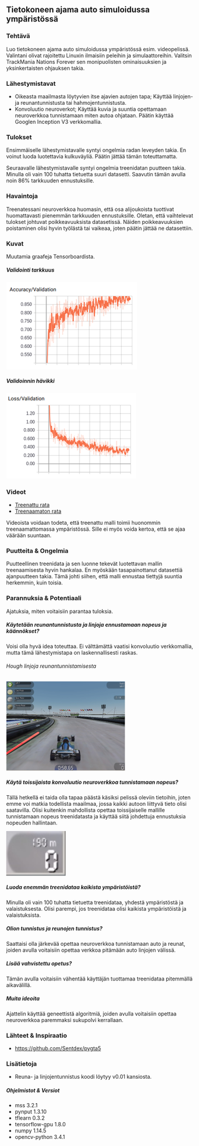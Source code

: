 ## Tietokoneen ajama auto simuloidussa ympäristössä

### Tehtävä
Luo tietokoneen ajama auto simuloidussa ympäristössä esim. videopelissä. Valintani olivat rajoitettu Linuxin ilmaisiin peleihin ja simulaattoreihin. Valitsin TrackMania Nations Forever sen monipuolisten ominaisuuksien ja yksinkertaisten ohjauksen takia.

### Lähestymistavat
- Oikeasta maailmasta löytyvien itse ajavien autojen tapa; Käyttää linjojen- ja reunantunnistusta tai hahmojentunnistusta.
- Konvoluutio neuroverkot; Käyttää kuvia ja suuntia opettamaan neuroverkkoa tunnistamaan miten autoa ohjataan. Päätin käyttää Googlen Inception V3 verkkomallia.

### Tulokset
Ensimmäiselle lähestymistavalle syntyi ongelmia radan leveyden takia. En voinut luoda luotettavia kulkuväyliä. Päätin jättää tämän toteuttamatta.

Seuraavalle lähestymistavalle syntyi ongelmia treenidatan puutteen takia. Minulla oli vain 100 tuhatta tietuetta suuri datasetti. Saavutin tämän avulla noin 86% tarkkuuden ennustuksille.

### Havaintoja
Treenatessani neuroverkkoa huomasin, että osa alijoukoista tuottivat huomattavasti pienemmän tarkkuuden ennustuksille. Oletan, että vaihtelevat tulokset johtuvat poikkeavuuksista datasetissä. Näiden poikkeavuuksien poistaminen olisi hyvin työlästä tai vaikeaa, joten päätin jättää ne datasettiin.

### Kuvat
Muutamia graafeja Tensorboardista.

##### Validointi tarkkuus<br />
<img src="resources/validation-accuracy.png" alt="Validaation tarkkuus" />

##### Validoinnin hävikki<br />
<img src="resources/validation-loss.png" alt="Validaation hävikki" />

### Videot
- [Treenattu rata](https://youtu.be/CAi4YIlSLm0)
- [Treenaamaton rata](https://youtu.be/S2kOVLtNqkg)
 
Videoista voidaan todeta, että treenattu malli toimii huonommin treenaamattomassa ympäristössä. Sille ei myös voida kertoa, että se ajaa väärään suuntaan.

### Puutteita & Ongelmia
Puutteellinen treenidata ja sen luonne tekevät luotettavan mallin treenaamisesta hyvin hankalaa. En myöskään tasapainottanut datasettiä ajanpuutteen takia. Tämä johti siihen, että malli ennustaa tiettyjä suuntia herkemmin, kuin toisia.

### Parannuksia & Potentiaali
Ajatuksia, miten voitaisiin parantaa tuloksia.

##### Käytetään reunantunnistusta ja linjoja ennustamaan nopeus ja käännökset?
Voisi olla hyvä idea toteuttaa. Ei välttämättä vaatisi konvoluutio verkkomallia, mutta tämä lähestymistapa on laskennallisesti raskas.

###### Hough linjoja reunantunnistamisesta
<img src="resources/hough-lines.jpg" alt="Hough linjoja" width="320" height="240" />

##### Käytä toissijaista konvoluutio neuroverkkoa tunnistamaan nopeus?
Tällä hetkellä ei taida olla tapaa päästä käsiksi pelissä oleviin tietoihin, joten emme voi matkia todellista maailmaa, jossa kaikki autoon liittyvä tieto olisi saatavilla. Olisi kuitenkin mahdollista opettaa toissijaiselle mallille tunnistamaan nopeus treenidatasta ja käyttää siitä johdettuja ennustuksia nopeuden hallintaan.

<img src="resources/speed.jpg" alt="Nopeus" width="160" height="120" />

##### Luoda enemmän treenidataa kaikista ympäristöistä?
Minulla oli vain 100 tuhatta tietuetta treenidataa, yhdestä ympäristöstä ja valaistuksesta. Olisi parempi, jos treenidataa olisi kaikista ympäristöistä ja valaistuksista.

##### Olion tunnistus ja reunojen tunnistus?
Saattaisi olla järkevää opettaa neuroverkkoa tunnistamaan auto ja reunat, joiden avulla voitaisiin opettaa verkkoa pitämään auto linjojen välissä.

##### Lisää vahvistettu opetus?
Tämän avulla voitaisiin vähentää käyttäjän tuottamaa treenidataa pitemmällä aikavälillä.

##### Muita ideoita
Ajattelin käyttää geneettistä algoritmiä, joiden avulla voitaisiin opettaa neuroverkkoa paremmaksi sukupolvi kerrallaan.

### Lähteet & Inspiraatio
- https://github.com/Sentdex/pygta5

### Lisätietoja
- Reuna- ja linjojentunnistus koodi löytyy v0.01 kansiosta.

##### Ohjelmistot & Versiot
- mss 3.2.1
- pynput 1.3.10
- tflearn 0.3.2
- tensorflow-gpu 1.8.0
- numpy 1.14.5
- opencv-python 3.4.1